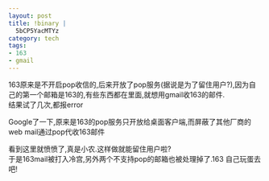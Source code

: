 ```yaml
--- 
layout: post
title: !binary |
  5bCP5YacMTYz
category: tech
tags: 
- 163
- gmail
---
```

163原来是不开启pop收信的,后来开放了pop服务(据说是为了留住用户?),因为自己的第一个邮箱是163的,有些东西都在里面,就想用gmail收163的邮件.  
结果试了几次,都报error

Google了一下,原来是163的pop服务只开放给桌面客户端,而屏蔽了其他厂商的web mail通过pop代收163邮件

看到这里就愤愤了,真是小农.这样做就能留住用户啦?  
于是163mail被打入冷宫,另外两个不支持pop的邮箱也被处理掉了.163 自己玩蛋去吧!
